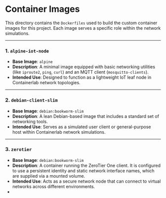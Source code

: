 # Container Images

This directory contains the `Dockerfiles` used to build the custom container images for this project. Each image serves a specific role within the network simulations.

---

### 1. `alpine-iot-node`

* **Base Image**: `alpine`
* **Description**: A minimal image equipped with basic networking utilities (like `iproute2`, `ping`, `curl`) and an MQTT client (`mosquitto-clients`).
* **Intended Use**: Designed to function as a lightweight IoT leaf node in Containerlab network topologies.

---

### 2. `debian-client-slim`

* **Base Image**: `debian:bookworm-slim`
* **Description**: A lean Debian-based image that includes a standard set of networking tools.
* **Intended Use**: Serves as a simulated user client or general-purpose host within Containerlab network simulations.

---

### 3. `zerotier`

* **Base Image**:  `debian:bookworm-slim`
* **Description**: A container running the ZeroTier One client. It is configured to use a persistent identity and static network interface names, which are supplied via a mounted volume.
* **Intended Use**: Acts as a secure network node that can connect to virtual networks across different environments.
* 